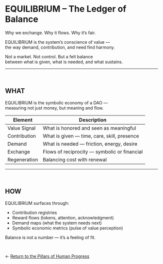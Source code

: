 # EQUILIBRIUM – The Ledger of Balance

Why we exchange. Why it flows. Why it’s fair.

EQUILIBRIUM is the system’s conscience of value —  
the way demand, contribution, and need find harmony.

Not a market. Not control. But a felt balance  
between what is given, what is needed, and what sustains.

---

<br>

## WHAT

EQUILIBRIUM is the symbolic economy of a DAO —  
measuring not just money, but meaning and flow.

| Element       | Description                                           |
|----------------|-------------------------------------------------------|
| Value Signal   | What is honored and seen as meaningful                |
| Contribution   | What is given — time, care, skill, presence           |
| Demand         | What is needed — friction, energy, desire             |
| Exchange       | Flows of reciprocity — symbolic or financial          |
| Regeneration   | Balancing cost with renewal                          |

---

<br>

## HOW

EQUILIBRIUM surfaces through:

- Contribution registries
- Reward flows (tokens, attention, acknowledgment)
- Demand maps (what the system needs next)
- Symbolic economic metrics (pulse of value perception)

Balance is not a number — it’s a feeling of fit.

<br>

← [Return to the Pillars of Human Progress](../README.md#pillars)
